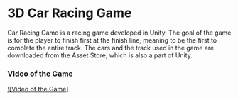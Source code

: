 # 3D Car Racing Game
Car Racing Game is a racing game developed in Unity. The goal of the game is for the player to finish first at the finish line, meaning to be the first to complete the entire track. The cars and the track used in the game are downloaded from the Asset Store, which is also a part of Unity.

### Video of the Game
[![Video of the Game]](https://vimeo.com/1120610418?share=copy)

